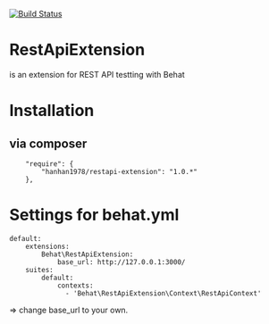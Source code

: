 [![Build Status](https://travis-ci.org/hanhan1978/RestApiExtension.svg?branch=master)](https://travis-ci.org/hanhan1978/RestApiExtension)

RestApiExtension
=========
is an extension for REST API testting with Behat
  

# Installation 

## via composer

```
    "require": {
        "hanhan1978/restapi-extension": "1.0.*"
    },
```

# Settings for behat.yml

```
default:
    extensions:
        Behat\RestApiExtension: 
            base_url: http://127.0.0.1:3000/
    suites:
        default:
            contexts:
              - 'Behat\RestApiExtension\Context\RestApiContext'
```
=> change base_url to your own.

